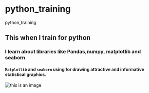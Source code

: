 # python_training
python_training
## This when I train for python 
### I learn about libraries like Pandas,numpy, matplotlib and seaborn 
#### `Matplotlib` and `seaborn` using for drawing attractive and informative statistical graphics.
![this is an image](https://www.filepicker.io/api/file/BFMMlbcQvml9HSqXcvNp)
